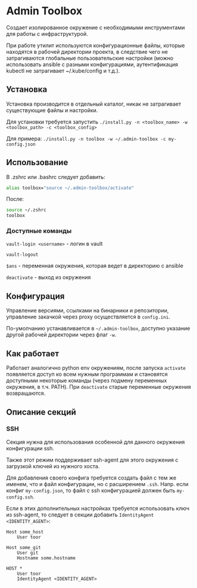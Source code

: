 # Admin Toolbox

Создает изолированное окружение с необходимыми инструментами для работы с инфраструктурой.

При работе утилит используются конфигурационные файлы, которые находятся в рабочей директории проекта, в следствие чего не затрагиваются глобальные пользовательские настройки (можно использовать ansible с разными конфигурациями, аутентификация kubectl не затрагивает ~/.kube/config и т.д.).

## Установка

Установка производится в отдельный каталог, никак не затрагивает существующие файлы и настройки.

Для установки требуется запустить `./install.py -n <toolbox_name> -w <toolbox_path> -c <toolbox_config>`

Для примера: `./install.py -n toolbox -w ~/.admin-toolbox -c my-config.json`


## Использование

В .zshrc или .bashrc следует добавить:

```bash
alias toolbox="source ~/.admin-toolbox/activate"
```

После:

```bash
source ~/.zshrc
toolbox
```

### Доступные команды

`vault-login <username>` - логин в vault

`vault-logout`

`$ans` - переменная окружения, которая ведет в директорию с ansible

`deactivate` - выход из окружения

## Конфигурация

Управление версиями, ссылками на бинарники и репозитории, управление закачкой через proxy осуществляется в `config.ini`.

По-умолчанию устанавливается в `~/.admin-toolbox`, доступно указание другой рабочей директории через флаг `-w`.


## Как работает

Работает аналогично python env окружениям, после запуска `activate` появляется доступ ко всем нужным программам и становятся доступными некоторые команды (через подмену переменных окружения, в т.ч. PATH). При `deactivate` старые переменные окружения возвращаются.


## Описание секций

### SSH

Секция нужна для использования особенной для данного окружения конфигурации ssh.

Также этот режим поддерживает ssh-agent для этого окружения с загрузкой ключей из нужного хоста.

Для добавления своего конфига требуется создать файл с тем же именем, что и файл конфигурации, но с расширением `.ssh`. Напр. если конфиг `my-config.json`, то файл с ssh конфигурацией должен быть `my-config.ssh`.

Если в этих дополнительных настройках требуется использовать ключ из ssh-agent, то следует в секции добавить `IdentityAgent <IDENTITY_AGENT>`:

```
Host some_host
    User toor

Host some_git
    User git
    Hostname some.hostname

HOST *
	User toor
    IdentityAgent <IDENTITY_AGENT>
```
